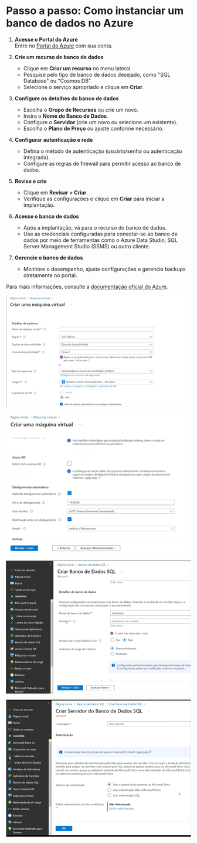# Passo a passo: Como instanciar um banco de dados no Azure

1. **Acesse o Portal do Azure**  
   Entre no [Portal do Azure](https://portal.azure.com) com sua conta.

2. **Crie um recurso de banco de dados**  
   - Clique em **Criar um recurso** no menu lateral.
   - Pesquise pelo tipo de banco de dados desejado, como "SQL Database" ou "Cosmos DB".
   - Selecione o serviço apropriado e clique em **Criar**.

3. **Configure os detalhes do banco de dados**  
   - Escolha o **Grupo de Recursos** ou crie um novo.
   - Insira o **Nome do Banco de Dados**.
   - Configure o **Servidor** (crie um novo ou selecione um existente).
   - Escolha o **Plano de Preço** ou ajuste conforme necessário.

4. **Configurar autenticação e rede**  
   - Defina o método de autenticação (usuário/senha ou autenticação integrada).
   - Configure as regras de firewall para permitir acesso ao banco de dados.

5. **Revise e crie**  
   - Clique em **Revisar + Criar**.
   - Verifique as configurações e clique em **Criar** para iniciar a implantação.

6. **Acesse o banco de dados**  
   - Após a implantação, vá para o recurso do banco de dados.
   - Use as credenciais configuradas para conectar-se ao banco de dados por meio de ferramentas como o Azure Data Studio, SQL Server Management Studio (SSMS) ou outro cliente.

7. **Gerencie o banco de dados**  
   - Monitore o desempenho, ajuste configurações e gerencie backups diretamente no portal.

Para mais informações, consulte a [documentação oficial do Azure](https://learn.microsoft.com/pt-br/azure/azure-sql/database/single-database-create-quickstart?view=azuresql&tabs=azure-portal).


![alt text](image.png)

![alt text](image-1.png)

![alt text](image-2.png)

![alt text](image-3.png)

